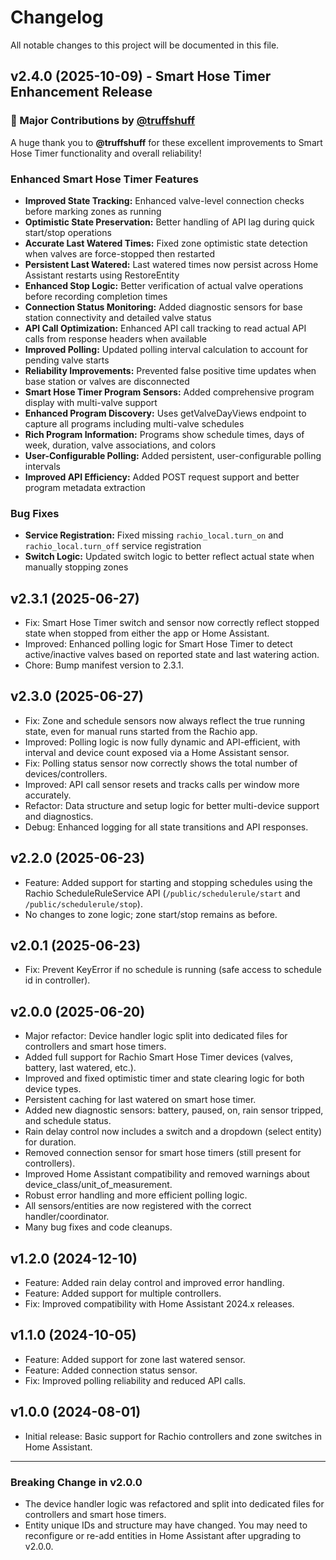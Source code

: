 # Changelog

All notable changes to this project will be documented in this file.

## v2.4.0 (2025-10-09) - Smart Hose Timer Enhancement Release

### 🎉 Major Contributions by [@truffshuff](https://github.com/truffshuff)
A huge thank you to **@truffshuff** for these excellent improvements to Smart Hose Timer functionality and overall reliability!

### Enhanced Smart Hose Timer Features
- **Improved State Tracking:** Enhanced valve-level connection checks before marking zones as running
- **Optimistic State Preservation:** Better handling of API lag during quick start/stop operations  
- **Accurate Last Watered Times:** Fixed zone optimistic state detection when valves are force-stopped then restarted
- **Persistent Last Watered:** Last watered times now persist across Home Assistant restarts using RestoreEntity
- **Enhanced Stop Logic:** Better verification of actual valve operations before recording completion times
- **Connection Status Monitoring:** Added diagnostic sensors for base station connectivity and detailed valve status
- **API Call Optimization:** Enhanced API call tracking to read actual API calls from response headers when available
- **Improved Polling:** Updated polling interval calculation to account for pending valve starts
- **Reliability Improvements:** Prevented false positive time updates when base station or valves are disconnected
- **Smart Hose Timer Program Sensors:** Added comprehensive program display with multi-valve support
- **Enhanced Program Discovery:** Uses getValveDayViews endpoint to capture all programs including multi-valve schedules
- **Rich Program Information:** Programs show schedule times, days of week, duration, valve associations, and colors
- **User-Configurable Polling:** Added persistent, user-configurable polling intervals
- **Improved API Efficiency:** Added POST request support and better program metadata extraction

### Bug Fixes
- **Service Registration:** Fixed missing `rachio_local.turn_on` and `rachio_local.turn_off` service registration
- **Switch Logic:** Updated switch logic to better reflect actual state when manually stopping zones

## v2.3.1 (2025-06-27)
- Fix: Smart Hose Timer switch and sensor now correctly reflect stopped state when stopped from either the app or Home Assistant.
- Improved: Enhanced polling logic for Smart Hose Timer to detect active/inactive valves based on reported state and last watering action.
- Chore: Bump manifest version to 2.3.1.

## v2.3.0 (2025-06-27)
- Fix: Zone and schedule sensors now always reflect the true running state, even for manual runs started from the Rachio app.
- Improved: Polling logic is now fully dynamic and API-efficient, with interval and device count exposed via a Home Assistant sensor.
- Fix: Polling status sensor now correctly shows the total number of devices/controllers.
- Improved: API call sensor resets and tracks calls per window more accurately.
- Refactor: Data structure and setup logic for better multi-device support and diagnostics.
- Debug: Enhanced logging for all state transitions and API responses.

## v2.2.0 (2025-06-23)
- Feature: Added support for starting and stopping schedules using the Rachio ScheduleRuleService API (`/public/schedulerule/start` and `/public/schedulerule/stop`).
- No changes to zone logic; zone start/stop remains as before.

## v2.0.1 (2025-06-23)
- Fix: Prevent KeyError if no schedule is running (safe access to schedule id in controller).

## v2.0.0 (2025-06-20)
- Major refactor: Device handler logic split into dedicated files for controllers and smart hose timers.
- Added full support for Rachio Smart Hose Timer devices (valves, battery, last watered, etc.).
- Improved and fixed optimistic timer and state clearing logic for both device types.
- Persistent caching for last watered on smart hose timer.
- Added new diagnostic sensors: battery, paused, on, rain sensor tripped, and schedule status.
- Rain delay control now includes a switch and a dropdown (select entity) for duration.
- Removed connection sensor for smart hose timers (still present for controllers).
- Improved Home Assistant compatibility and removed warnings about device_class/unit_of_measurement.
- Robust error handling and more efficient polling logic.
- All sensors/entities are now registered with the correct handler/coordinator.
- Many bug fixes and code cleanups.

## v1.2.0 (2024-12-10)
- Feature: Added rain delay control and improved error handling.
- Feature: Added support for multiple controllers.
- Fix: Improved compatibility with Home Assistant 2024.x releases.

## v1.1.0 (2024-10-05)
- Feature: Added support for zone last watered sensor.
- Feature: Added connection status sensor.
- Fix: Improved polling reliability and reduced API calls.

## v1.0.0 (2024-08-01)
- Initial release: Basic support for Rachio controllers and zone switches in Home Assistant.

---

### Breaking Change in v2.0.0
- The device handler logic was refactored and split into dedicated files for controllers and smart hose timers.
- Entity unique IDs and structure may have changed. You may need to reconfigure or re-add entities in Home Assistant after upgrading to v2.0.0.
